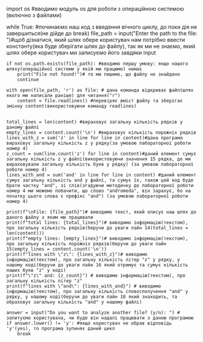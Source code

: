 import os #вводимо модуль os для роботи з операційною системою (включно з файлами)

while True: #починаємо наш код з введення вічного циклу, до поки дія не завершиться(не дійде до break)
    file_path = input("Enter the path to the file: ")#щоб дізнатися, який шлях обере користувач нам потрібно ввести константу(яка буде зберігати шлях до файлу), так як ми не знаємо, який шлях обере користувач ми записуємо його завдяки input

    if not os.path.exists(file_path): #вводимо першу умову: якщо нашого шляху(операційної системи у якій ми працюмо) немає
        print("File not found!")# то ми пишемо, що файлу не знайдено
        continue

    with open(file_path, 'r') as file: # дана команда відкриває файл(шлях якого ми написали раніше) для читання("r")
        content = file.readlines() #перевіряє вміст файлу та зберігає змінну content(використовуючи команду readlines)

    
    total_lines = len(content) #вираховує загальну кількість рядків у даному файлі 
    empty_lines = content.count('\n') #вираховує кількість порожніх рядків 
    lines_with_z = sum('z' in line for line in content)#дана програма вираховує загальну кількість z у рядку(за умовою лабораторної роботи номер 4)
    z_count = sum(line.count('z') for line in content)#даний елемент сумує загальну кількість z у файлі(використовуючи значення 15 рядка, де ми вираховували загальну кількість букв у рядку) (за умовою лабораторної роботи номер 4)
    lines_with_and = sum('and' in line for line in content) #даний елемент сумує загальну кількість and у файлі, та сумує їх, також цей код буде брати частку "and", зі слів(згадуючи методичку до лабораторної роботи номер 4 ми можемо побачити, що слово "andromeda", він зарахує, бо на початку цього слова є префікс "and") (за умовою лабораторної роботи номер 4)

    print(f"\nFile: {file_path}")# виводимо текст, який описує наш шлях до даного файлу з яким ми працювали
    print(f"total lines: {total_lines}")# виводимо інформацію(текстом), про загальну кількість рядків(беручи до уваги лайн 14(total_lines = len(content)))
    print(f"empty lines: {empty_lines}")# виводимо інформацію(текстом), про загальну кількість порожніх рядків(беручи до уваги лайн 15(empty_lines = content.count('\n'))
    print(f"lines with \"z\": {lines_with_z}")# виводимо інформацію(текстом), про загальну кількість літер "z" у рядку, у нашому коді(беручи до уваги лайн 16 який отримує та сумує кількість наших букв "z" у коді)
    print(f"\"z\" and: {z_count}") # виводимо інформацію(текстом), про загальну кількість літер "z"
    print(f"lines with \"and\": {lines_with_and}") # виводимо інформацію(текстом), про загальну кількість словосполучення "and" у рядку, у нашому коді(беручи до уваги лайн 18 який знаходить, та обраховує загальну кількість "and" у нашому файлі)

    answer = input("Do you want to analyze another file? (y/n): ") # запитуємо користувача, чи буде він надалі працювати з даною програмою
    if answer.lower() != 'y': #якщо користувач не обрав відповідь 'y'(yes), то програма зупиняє даний цикл 
        break
